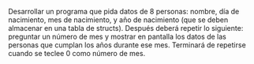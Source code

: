 Desarrollar un programa que pida datos de 8 personas: nombre, día de nacimiento, mes de nacimiento, y año de nacimiento (que se deben almacenar en una tabla de structs). Después deberá repetir lo siguiente: preguntar un número de mes y mostrar en pantalla los datos de las personas que cumplan los años durante ese mes. Terminará de repetirse cuando se teclee 0 como número de mes.